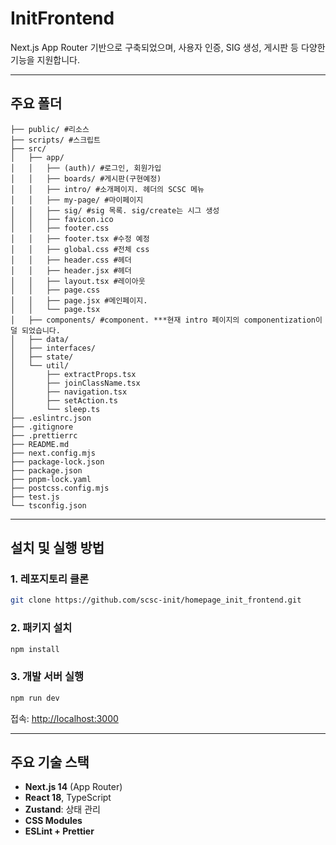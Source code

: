 # InitFrontend

Next.js App Router 기반으로 구축되었으며, 사용자 인증, SIG 생성, 게시판 등 다양한 기능을 지원합니다.

---

## 주요 폴더

```
├── public/ #리소스
├── scripts/ #스크립트
├── src/
│   ├── app/
│   │   ├── (auth)/ #로그인, 회원가입
│   │   ├── boards/ #게시판(구현예정)
│   │   ├── intro/ #소개페이지. 헤더의 SCSC 메뉴
│   │   ├── my-page/ #마이페이지
│   │   ├── sig/ #sig 목록. sig/create는 시그 생성
│   │   ├── favicon.ico
│   │   ├── footer.css
│   │   ├── footer.tsx #수정 예정
│   │   ├── global.css #전체 css
│   │   ├── header.css #헤더
│   │   ├── header.jsx #헤더
│   │   ├── layout.tsx #레이아웃
│   │   ├── page.css
│   │   ├── page.jsx #메인페이지.
│   │   └── page.tsx
│   ├── components/ #component. ***현재 intro 페이지의 componentization이 덜 되었습니다.
│   ├── data/
│   ├── interfaces/
│   ├── state/
│   └── util/
│       ├── extractProps.tsx
│       ├── joinClassName.tsx
│       ├── navigation.tsx
│       ├── setAction.ts
│       └── sleep.ts
├── .eslintrc.json
├── .gitignore
├── .prettierrc
├── README.md
├── next.config.mjs
├── package-lock.json
├── package.json
├── pnpm-lock.yaml
├── postcss.config.mjs
├── test.js
└── tsconfig.json
```

---

## 설치 및 실행 방법

### 1. 레포지토리 클론

```bash
git clone https://github.com/scsc-init/homepage_init_frontend.git
```

### 2. 패키지 설치

```bash
npm install
```

### 3. 개발 서버 실행

```bash
npm run dev
```

접속: [http://localhost:3000](http://localhost:3000)

---

## 주요 기술 스택

- **Next.js 14** (App Router)
- **React 18**, TypeScript
- **Zustand**: 상태 관리
- **CSS Modules**
- **ESLint + Prettier**
